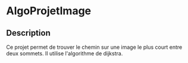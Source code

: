 # AlgoProjetImage
## Description

Ce projet permet de trouver le chemin sur une image le plus court entre deux sommets. Il utilise l'algorithme de dijkstra.

